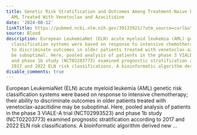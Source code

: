 ```yaml
---
title: Genetic Risk Stratification and Outcomes Among Treatment-Naive Patients With
  AML Treated With Venetoclax and Azacitidine
date: '2024-08-12'
linkTitle: https://pubmed.ncbi.nlm.nih.gov/39133921/?utm_source=curl&utm_medium=rss&utm_campaign=journals&utm_content=7603509&fc=None&ff=20240813182051&v=2.18.0.post9+e462414
source: Blood
description: European LeukemiaNet (ELN) acute myeloid leukemia (AML) genetic risk
  classification systems were based on response to intensive chemotherapy; their ability
  to discriminate outcomes in older patients treated with venetoclax-azacitidine may
  be suboptimal. Here, pooled analysis of patients in the phase 3 VIALE-A trial (NCT02993523)
  and phase 1b study (NCT02203773) examined prognostic stratification according to
  2017 and 2022 ELN risk classifications. A bioinformatic algorithm derived new ...
disable_comments: true
---
```

European LeukemiaNet (ELN) acute myeloid leukemia (AML) genetic risk classification systems were based on response to intensive chemotherapy; their ability to discriminate outcomes in older patients treated with venetoclax-azacitidine may be suboptimal. Here, pooled analysis of patients in the phase 3 VIALE-A trial (NCT02993523) and phase 1b study (NCT02203773) examined prognostic stratification according to 2017 and 2022 ELN risk classifications. A bioinformatic algorithm derived new ...